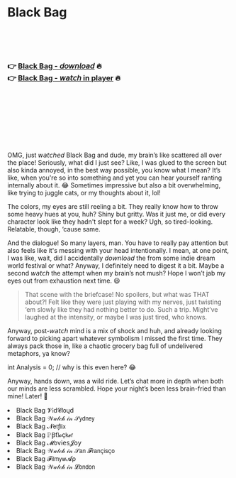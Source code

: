 <h1>Black Bag</h1>

<br><br><br>

<h3>👉 <a href="https://Erics-vercnantena1976.github.io/pejwzvlfjh/">Black Bag - 𝘥𝘰𝘸𝘯𝘭𝘰𝘢𝘥</a> 🔥<br>
👉 <a href="https://Erics-vercnantena1976.github.io/pejwzvlfjh/">Black Bag - 𝘸𝘢𝘵𝘤𝘩 in player</a> 🔥
</h3>



<br><br><br><br><br><br><br>


OMG, just 𝘸𝘢𝘵𝘤𝘩𝘦𝘥 Black Bag and dude, my brain’s like scattered all over the place! Seriously, what did I just see? Like, I was glued to the screen but also kinda annoyed, in the best way possible, you know what I mean? It’s like, when you're so into something and yet you can hear yourself ranting internally about it. 😂 Sometimes impressive but also a bit overwhelming, like trying to juggle cats, or my thoughts about it, lol!

The colors, my eyes are still reeling a bit. They really know how to throw some heavy hues at you, huh? Shiny but gritty. Was it just me, or did every character look like they hadn't slept for a week? Ugh, so tired-looking. Relatable, though, ‘cause same. 

And the dialogue! So many layers, man. You have to really pay attention but also feels like it's messing with your head intentionally. I mean, at one point, I was like, wait, did I accidentally 𝘥𝘰𝘸𝘯𝘭𝘰𝘢𝘥 the   from some indie dream world festival or what? Anyway, I definitely need to digest it a bit. Maybe a second 𝘸𝘢𝘵𝘤𝘩 the   attempt when my brain’s not mush? Hope I won’t jab my eyes out from exhaustion next time. 😆

> That scene with the briefcase! No spoilers, but what was THAT about?! Felt like they were just playing with my nerves, just twisting ‘em slowly like they had nothing better to do. Such a trip. Might’ve laughed at the intensity, or maybe I was just tired, who knows. 

Anyway, post-𝘸𝘢𝘵𝘤𝘩 mind is a mix of shock and huh, and already looking forward to picking apart whatever symbolism I missed the first time. They always pack those in, like a chaotic grocery bag full of undelivered metaphors, ya know?

int  Analysis = 0;  // why is this even here? 😂

Anyway, hands down, was a wild ride. Let’s chat more in depth when both our minds are less scrambled. Hope your night’s been less brain-fried than mine! Later! 🚀

<li>Black Bag 𝓥𝗂ԁ𝓒𝗅𝗈ųԁ</li>
<li>Black Bag 𝒲𝒶𝓉𝒸𝒽 𝒾𝓃 𝒮𝗒𝖽𝗇𝖾𝗒</li>
<li>Black Bag 𝓝𝖾𝗍ƒ𝗅𝗂𝗑</li>
<li>Black Bag 𝙿Ꞵť𝗅𝓸ç𝗄𝓮𝗋</li>
<li>Black Bag 𝓜𝗈ν𝗂𝖾𝗌𝓙𝗈𝗒</li>
<li>Black Bag 𝒲𝒶𝓉𝒸𝒽 𝒾𝓃 𝒮𝖺𝗇 𝓕𝗋𝖺𝗇ç𝗂𝗌ç𝗈</li>
<li>Black Bag 𝓕𝗂𝗅𝗆𝗒𝗐𝓐ρ</li>
<li>Black Bag 𝒲𝒶𝓉𝒸𝒽 𝒾𝓃 𝓛𝗈𝗇𝖽𝗈𝗇</li>
